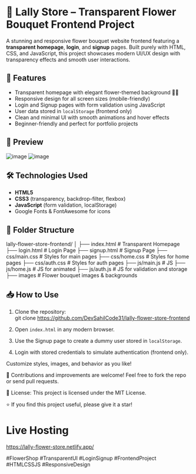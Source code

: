 # 🌸 Lally Store – Transparent Flower Bouquet Frontend Project

A stunning and responsive flower bouquet website frontend featuring a **transparent homepage**, **login**, and **signup** pages. Built purely with HTML, CSS, and JavaScript, this project showcases modern UI/UX design with transparency effects and smooth user interactions.

## 🚀 Features

- Transparent homepage with elegant flower-themed background 🌷🌿  
- Responsive design for all screen sizes (mobile-friendly)  
- Login and Signup pages with form validation using JavaScript  
- User data stored in `localStorage` (frontend only)  
- Clean and minimal UI with smooth animations and hover effects  
- Beginner-friendly and perfect for portfolio projects  

## 📸 Preview

![image](https://github.com/user-attachments/assets/f739ae35-3e91-415b-b1ff-2daeea425edc)
![image](https://github.com/user-attachments/assets/061a79f8-f511-417a-85fa-4aa14f0d7b14)


## 🛠️ Technologies Used

- **HTML5**  
- **CSS3** (transparency, backdrop-filter, flexbox)  
- **JavaScript** (form validation, localStorage)  
- Google Fonts & FontAwesome for icons  

## 📂 Folder Structure

lally-flower-store-frontend/
│
├── index.html          # Transparent Homepage
├── login.html          # Login Page
├── signup.html         # Signup Page
├── css/main.css        # Styles for main pages
├── css/home.css        # Styles for home pages
├── css/auth.css        # Styles for auth pages
├── js/main.js          # JS
├── js/home.js          # JS for animated
├── js/auth.js          # JS for validation and storage
├── images              # Flower bouquet images & backgrounds


## 📥 How to Use

1. Clone the repository:  
   git clone https://github.com/DevSahilCode31/lally-flower-store-frontend

2. Open `index.html` in any modern browser.
3. Use the Signup page to create a dummy user stored in `localStorage`.
4. Login with stored credentials to simulate authentication (frontend only).

Customize styles, images, and behavior as you like!


🙌 Contributions and improvements are welcome! Feel free to fork the repo or send pull requests.

📄 License: This project is licensed under the MIT License.

⭐ If you find this project useful, please give it a star!

# Live Hosting
https://lally-flower-store.netlify.app/

#FlowerShop #TransparentUI #LoginSignup #FrontendProject #HTMLCSSJS #ResponsiveDesign
